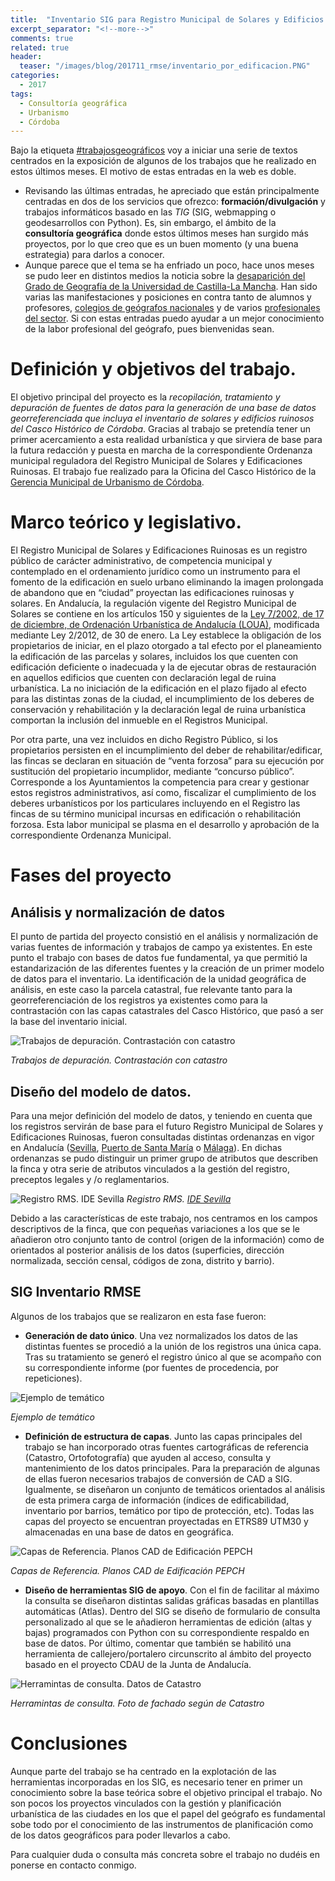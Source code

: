 ```yaml
---
title:  "Inventario SIG para Registro Municipal de Solares y Edificios ruinosos #trabajosgeográficos"
excerpt_separator: "<!--more-->"
comments: true
related: true
header:
  teaser: "/images/blog/201711_rmse/inventario_por_edificacion.PNG"
categories: 
  - 2017
tags:
  - Consultoría geográfica
  - Urbanismo
  - Córdoba
---
```


Bajo la etiqueta [#trabajosgeográficos](https://twitter.com/hashtag/trabajosgeogr%C3%A1ficos) voy a iniciar una serie de textos centrados en la exposición de algunos de los trabajos que he realizado en estos últimos meses. El motivo de estas entradas en la web es doble.

- Revisando las últimas entradas, he apreciado que están principalmente centradas en dos de los servicios que ofrezco: **formación/divulgación** y trabajos informáticos basado en las *TIG* (SIG, webmapping o geodesarrollos con Python). Es, sin embargo, el ámbito de la **consultoría geográfica** donde estos últimos meses han surgido más proyectos, por lo que creo que es un buen momento (y una buena estrategia) para darlos a conocer.
- Aunque parece que el tema se ha enfriado un poco, hace unos meses se pudo leer en distintos medios la noticia sobre la [desaparición del Grado de Geografía de la Universidad de Castilla-La Mancha](http://www.clm24.es/articulo/ciudad-real/uclm-no-ofertara-grado-geografia-profesores-alumnos-oponen/20170209194909146620.html). Han sido varias las manifestaciones y posiciones en contra tanto de alumnos y profesores, [colegios de geógrafos nacionales](http://cadenaser.com/emisora/2017/05/15/ser_toledo/1494866281_561732.html?ssm=tw) y de varios [profesionales del sector](https://gersonbeltran.com/2017/02/15/10-trabajos-que-hace-un-geografo/). Si con estas entradas puedo ayudar a un mejor conocimiento de la labor profesional del geógrafo, pues bienvenidas sean.


# Definición y objetivos del trabajo.

El objetivo principal del proyecto es la *recopilación, tratamiento y depuración de fuentes de datos para la generación de una base de datos georreferenciada que incluya el inventario de solares y edificios ruinosos del Casco Histórico de Córdoba*. Gracias al trabajo se pretendía tener un primer acercamiento a esta realidad urbanística y que sirviera de base para la futura redacción y puesta en marcha de la correspondiente Ordenanza municipal reguladora del Registro Municipal de Solares y Edificaciones Ruinosas. El trabajo fue realizado para la Oficina del Casco Histórico de la [Gerencia Municipal de Urbanismo de Córdoba](http://www.gmucordoba.es/). 

# Marco teórico y legislativo.

El Registro Municipal de Solares y Edificaciones Ruinosas es un registro público de carácter administrativo, de competencia municipal y contemplado en el ordenamiento jurídico como un instrumento para el fomento de la edificación en suelo urbano eliminando la imagen prolongada de abandono que en “ciudad” proyectan las edificaciones ruinosas y solares. En Andalucía, la regulación vigente del Registro Municipal de Solares se contiene en los artículos 150 y siguientes de la [Ley 7/2002, de 17 de diciembre, de Ordenación Urbanística de Andalucía (LOUA)](https://www.boe.es/buscar/act.php?id=BOE-A-2003-811), modificada mediante Ley 2/2012, de 30 de enero. La Ley establece la obligación de los propietarios de iniciar, en el plazo otorgado a tal efecto por el planeamiento la edificación de las parcelas y solares, incluidos los que cuenten con edificación deficiente o inadecuada y la de ejecutar obras de restauración en aquellos edificios que cuenten con declaración legal de ruina urbanística. La no iniciación de la edificación en el plazo fijado al efecto para las distintas zonas de la ciudad, el incumplimiento de los deberes de conservación y rehabilitación y la declaración legal de ruina urbanística comportan la inclusión del inmueble en el Registros Municipal.

Por otra parte, una vez incluidos en dicho Registro Público, si los propietarios persisten en el incumplimiento del deber de rehabilitar/edificar, las fincas se declaran en situación de “venta forzosa” para su ejecución por sustitución del propietario incumplidor, mediante “concurso público”. Corresponde a los Ayuntamientos la competencia para crear y gestionar estos registros administrativos, así como, fiscalizar el cumplimiento de los deberes urbanísticos por los particulares incluyendo en el Registro las fincas de su término municipal incursas en edificación o rehabilitación forzosa. Esta labor municipal se plasma en el desarrollo y aprobación de la correspondiente Ordenanza Municipal.

# Fases del proyecto

## Análisis y normalización de datos

El punto de partida del proyecto consistió en el análisis y normalización de varias fuentes de información y trabajos de campo ya existentes. En este punto el trabajo con bases de datos fue fundamental, ya que permitió la estandarización de las diferentes fuentes y la creación de un primer modelo de datos para el inventario. La identificación de la unidad geográfica de análisis, en este caso la parcela catastral, fue relevante tanto para la georreferenciación de los registros ya existentes como para la contrastación con las capas catastrales del Casco Histórico, que pasó a ser la base del inventario inicial.

![Trabajos de depuración. Contrastación con catastro](/images/blog/201711_rmse/depuracion_catastro.PNG)

*Trabajos de depuración. Contrastación con catastro*

## Diseño del modelo de datos.

Para una mejor definición del modelo de datos, y teniendo en cuenta que los registros servirán de base para el futuro Registro Municipal de Solares y Edificaciones Ruinosas, fueron consultadas distintas ordenanzas en vigor en Andalucía ([Sevilla](https://www.sevilla.org/urbanismo/Guia_de_tramitacion/RegistroMunicipalSolares.asp), [Puerto de Santa María](http://www.elpuertodesantamaria.es/contenido/369/14010/registro-de-solares) o [Málaga](http://www.malaga.eu/ayto/temas/portal/seccion_0016?tipoVO=5&id=7257)). En dichas ordenanzas se pudo distinguir un primer grupo de atributos que describen la finca y otra serie de atributos vinculados a la gestión del registro, preceptos legales y /o reglamentarios.

![Registro RMS. IDE Sevilla](/images/blog/201711_rmse/ide_sevilla.PNG)
*Registro RMS. [IDE Sevilla](http://sig.urbanismosevilla.org/VisorGis/geoSevilla.aspx?Layers=RMS&Selected=01&xtheme=brown_12)*

Debido a las características de este trabajo, nos centramos en los campos descriptivos de la finca, que con pequeñas variaciones a los que se le añadieron otro conjunto tanto de control (origen de la información) como de orientados al posterior análisis de los datos (superficies, dirección normalizada, sección censal, códigos de zona, distrito y barrio).

## SIG Inventario RMSE

Algunos de los trabajos que se realizaron en esta fase fueron:

- **Generación de dato único**. Una vez normalizados los datos de las distintas fuentes se procedió a la unión de los registros una única capa. Tras su tratamiento se generó el registro único al que se acompaño con su correspondiente informe (por fuentes de procedencia, por repeticiones). 

![Ejemplo de temático](/images/blog/201711_rmse/inventario_por_edificacion.PNG)

*Ejemplo de temático*

- **Definición de estructura de capas**. Junto las capas principales del trabajo se han incorporado otras fuentes cartográficas de referencia (Catastro, Ortofotografía) que ayuden al acceso, consulta y mantenimiento de los datos principales. Para la preparación de algunas de ellas fueron necesarios trabajos de conversión de CAD a SIG. Igualmente, se diseñaron un conjunto de temáticos orientados al análisis de esta primera carga de información (índices de edificabilidad, inventario por barrios, temático por tipo de protección, etc). Todas las capas del proyecto se encuentran proyectadas en ETRS89 UTM30 y almacenadas en una base de datos en geográfica.

![Capas de Referencia. Planos CAD de Edificación PEPCH](/images/blog/201711_rmse/capa_referencia.PNG)

*Capas de Referencia. Planos CAD de Edificación PEPCH*

- **Diseño de herramientas SIG de apoyo**. Con el fin de facilitar al máximo la consulta se diseñaron distintas salidas gráficas basadas en plantillas automáticas (Atlas). Dentro del SIG se diseño de formulario de consulta personalizado al que se le añadieron herramientas de edición (altas y bajas) programados con Python con su correspondiente respaldo en base de datos. Por último, comentar que también se habilitó una herramienta de callejero/portalero circunscrito al ámbito del proyecto basado en el proyecto CDAU de la Junta de Andalucía.

![Herramintas de consulta. Datos de Catastro](/images/blog/201711_rmse/acceso_catastro.PNG)

*Herramintas de consulta. Foto de fachado según de Catastro*

# Conclusiones

Aunque parte del trabajo se ha centrado en la explotación de las herramientas incorporadas en los SIG, es necesario tener en primer un conocimiento sobre la base teórica sobre el objetivo principal el trabajo. No son pocos los proyectos vinculados con la gestión y planificación urbanística de las ciudades en los que el papel del geógrafo es fundamental sobe todo por el conocimiento de las instrumentos de planificación como de los datos geográficos para poder llevarlos a cabo. 

Para cualquier duda o consulta más concreta sobre el trabajo no dudéis en ponerse en contacto conmigo.
